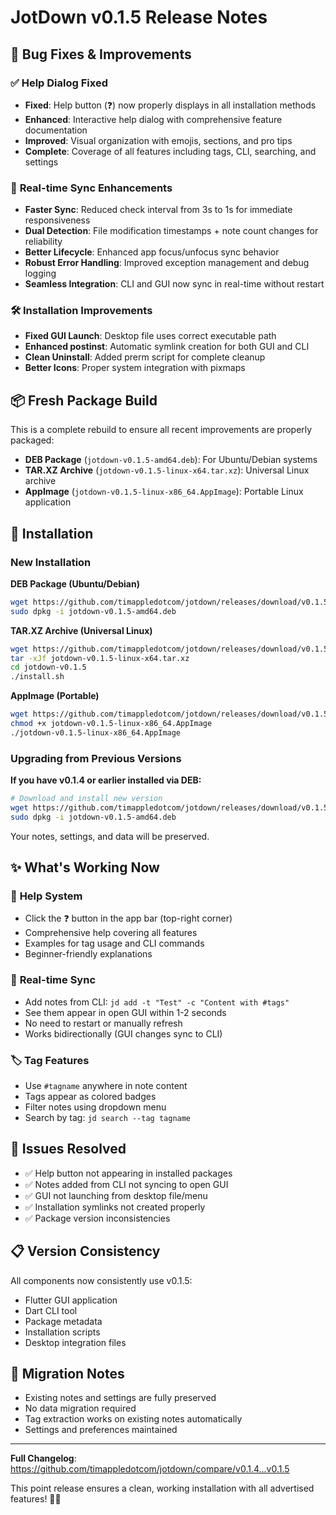 # JotDown v0.1.5 Release Notes

## 🔧 **Bug Fixes & Improvements**

### ✅ **Help Dialog Fixed**
- **Fixed**: Help button (❓) now properly displays in all installation methods
- **Enhanced**: Interactive help dialog with comprehensive feature documentation
- **Improved**: Visual organization with emojis, sections, and pro tips
- **Complete**: Coverage of all features including tags, CLI, searching, and settings

### 🔄 **Real-time Sync Enhancements**
- **Faster Sync**: Reduced check interval from 3s to 1s for immediate responsiveness
- **Dual Detection**: File modification timestamps + note count changes for reliability
- **Better Lifecycle**: Enhanced app focus/unfocus sync behavior
- **Robust Error Handling**: Improved exception management and debug logging
- **Seamless Integration**: CLI and GUI now sync in real-time without restart

### 🛠️ **Installation Improvements**
- **Fixed GUI Launch**: Desktop file uses correct executable path
- **Enhanced postinst**: Automatic symlink creation for both GUI and CLI
- **Clean Uninstall**: Added prerm script for complete cleanup
- **Better Icons**: Proper system integration with pixmaps

## 📦 **Fresh Package Build**

This is a complete rebuild to ensure all recent improvements are properly packaged:

- **DEB Package** (`jotdown-v0.1.5-amd64.deb`): For Ubuntu/Debian systems
- **TAR.XZ Archive** (`jotdown-v0.1.5-linux-x64.tar.xz`): Universal Linux archive
- **AppImage** (`jotdown-v0.1.5-linux-x86_64.AppImage`): Portable Linux application

## 🚀 **Installation**

### New Installation

**DEB Package (Ubuntu/Debian)**
```bash
wget https://github.com/timappledotcom/jotdown/releases/download/v0.1.5/jotdown-v0.1.5-amd64.deb
sudo dpkg -i jotdown-v0.1.5-amd64.deb
```

**TAR.XZ Archive (Universal Linux)**
```bash
wget https://github.com/timappledotcom/jotdown/releases/download/v0.1.5/jotdown-v0.1.5-linux-x64.tar.xz
tar -xJf jotdown-v0.1.5-linux-x64.tar.xz
cd jotdown-v0.1.5
./install.sh
```

**AppImage (Portable)**
```bash
wget https://github.com/timappledotcom/jotdown/releases/download/v0.1.5/jotdown-v0.1.5-linux-x86_64.AppImage
chmod +x jotdown-v0.1.5-linux-x86_64.AppImage
./jotdown-v0.1.5-linux-x86_64.AppImage
```

### Upgrading from Previous Versions

**If you have v0.1.4 or earlier installed via DEB:**
```bash
# Download and install new version
wget https://github.com/timappledotcom/jotdown/releases/download/v0.1.5/jotdown-v0.1.5-amd64.deb
sudo dpkg -i jotdown-v0.1.5-amd64.deb
```

Your notes, settings, and data will be preserved.

## ✨ **What's Working Now**

### 📖 **Help System**
- Click the ❓ button in the app bar (top-right corner)
- Comprehensive help covering all features
- Examples for tag usage and CLI commands
- Beginner-friendly explanations

### 🔄 **Real-time Sync**
- Add notes from CLI: `jd add -t "Test" -c "Content with #tags"`
- See them appear in open GUI within 1-2 seconds
- No need to restart or manually refresh
- Works bidirectionally (GUI changes sync to CLI)

### 🏷️ **Tag Features**
- Use `#tagname` anywhere in note content
- Tags appear as colored badges
- Filter notes using dropdown menu
- Search by tag: `jd search --tag tagname`

## 🐛 **Issues Resolved**

- ✅ Help button not appearing in installed packages
- ✅ Notes added from CLI not syncing to open GUI
- ✅ GUI not launching from desktop file/menu
- ✅ Installation symlinks not created properly
- ✅ Package version inconsistencies

## 📋 **Version Consistency**

All components now consistently use v0.1.5:
- Flutter GUI application
- Dart CLI tool
- Package metadata
- Installation scripts
- Desktop integration files

## 🔄 **Migration Notes**

- Existing notes and settings are fully preserved
- No data migration required
- Tag extraction works on existing notes automatically
- Settings and preferences maintained

---

**Full Changelog**: https://github.com/timappledotcom/jotdown/compare/v0.1.4...v0.1.5

This point release ensures a clean, working installation with all advertised features! 🎯✨
